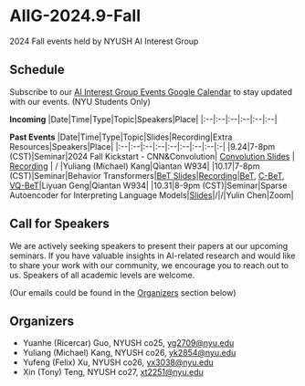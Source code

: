 # AIIG-2024.9-Fall
2024 Fall events held by NYUSH AI Interest Group


## Schedule

Subscribe to our [AI Interest Group Events Google Calendar](https://calendar.google.com/calendar/u/0?cid=Y18zZGZkOGNkM2JiMWM5NzViZDU1YjVkYzQyMWJkZDQwMGFjYWJkZWVkMGQzMWRmNGRjMTlkOTNhYjNmZDNlYzJjQGdyb3VwLmNhbGVuZGFyLmdvb2dsZS5jb20) to stay updated with our events. (NYU Students Only)

**Incoming**
|Date|Time|Type|Topic|Speakers|Place|
|:--|:--|:--|:--|:--|:--|

**Past Events**
|Date|Time|Type|Topic|Slides|Recording|Extra Resources|Speakers|Place|
|:--|:--|:--|:--|:--|:--|:--|:--|:-|
|9.24|7-8pm (CST)|Seminar|2024 Fall Kickstart - CNN&Convolution| [Convolution Slides](https://docs.google.com/presentation/d/12WJlSNOq8n_fsXeESrqwjZ4WCzF9mZPNEy1gaz_6W6Y/edit?usp=share_link) | [Recording](https://drive.google.com/file/d/1Qfbwc1-6GJZ67qitdyOM5uJDbHODyb_6/view?usp=share_link) | / |Yuliang (Michael) Kang|Qiantan W934|
|10.17|7-8pm (CST)|Seminar|Behavior Transformers|[BeT Slides](https://docs.google.com/presentation/d/1bgJGypEsYb-1VP2As5VNaC4irVQemzYt3gjSymWvTXg/edit?usp=share_link)|[Recording](https://drive.google.com/file/d/1Y9MJd1vWz8WLaSDjPiBIibEDF3ZuzcNE/view?usp=share_link)|[BeT](https://arxiv.org/abs/2206.11251), [C-BeT](https://arxiv.org/abs/2210.10047), [VQ-BeT](https://arxiv.org/abs/2403.03181)|Liyuan Geng|Qiantan W934|
|10.31|8-9pm (CST)|Seminar|Sparse Autoencoder for Interpreting Language Models|[Slides](https://docs.google.com/presentation/d/1OZBWNLdq99mUf1fIbXW7vIQ5aPjTrEGFQRCR9YCGkFc/edit#slide=id.p)|/|/|Yulin Chen|Zoom|

## Call for Speakers
We are actively seeking speakers to present their papers at our upcoming seminars. If you have valuable insights in AI-related research and would like to share your work with our community, we encourage you to reach out to us. Speakers of all academic levels are welcome. 

(Our emails could be found in the [Organizers](#organizers) section below)

## Organizers
- Yuanhe (Ricercar) Guo, NYUSH co25, [yg2709@nyu.edu](mailto:yg2709@nyu.edu)
- Yuliang (Michael) Kang, NYUSH co26, [yk2854@nyu.edu](mailto:yk2854@nyu.edu)
- Yufeng (Felix) Xu, NYUSH co26, [yx3038@nyu.edu](mailto:yx3038@nyu.edu)
- Xin (Tony) Teng, NYUSH co27, [xt2251@nyu.edu](mailto:xt2251@nyu.edu)
